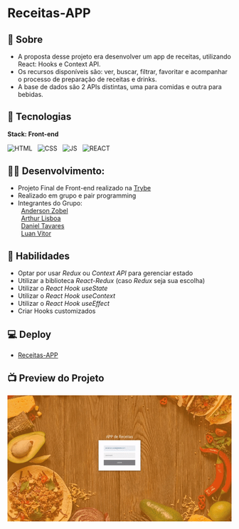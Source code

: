 # Receitas-APP 
## 📖 Sobre

- A proposta desse projeto era desenvolver um app de receitas, utilizando React: Hooks e Context API.<br>
- Os recursos disponíveis são: ver, buscar, filtrar, favoritar e acompanhar o processo de preparação de receitas e drinks.<br>
- A base de dados são 2 APIs distintas, uma para comidas e outra para bebidas.<br>


## 🧰 Tecnologias  

**Stack: Front-end**
<div style="display: inline_block">
 
   <img align="center" alt="HTML" width="30" src="https://cdn.jsdelivr.net/gh/devicons/devicon/icons/html5/html5-original.svg" />&nbsp;&nbsp;
   <img align="center" alt="CSS" width="30"  src="https://cdn.jsdelivr.net/gh/devicons/devicon/icons/css3/css3-original.svg" />&nbsp;&nbsp;
   <img align="center" alt="JS" width="30"      src="https://cdn.jsdelivr.net/gh/devicons/devicon/icons/javascript/javascript-original.svg" />&nbsp;&nbsp;
   <img align="center" alt="REACT" width="30"   src="https://cdn.jsdelivr.net/gh/devicons/devicon/icons/react/react-original.svg" />&nbsp;&nbsp;
 
</div>

## 👷‍♂️ Desenvolvimento:
- Projeto Final de Front-end realizado na [Trybe](https://www.betrybe.com/)<br>
- Realizado em grupo e pair programming
- Integrantes do Grupo:<br>
&ensp;[Anderson Zobel](https://github.com/Anderson-Zobel)<br>
&ensp;[Arthur Lisboa](https://github.com/Lisboaarthur)<br>
&ensp;[Daniel Tavares](https://github.com/dev-tavares)<br>
&ensp;[Luan Vitor](https://github.com/LuanVittor)<br>

## 🏃 Habilidades
 - Optar por usar _Redux_ ou _Context API_ para gerenciar estado
 - Utilizar a biblioteca _React-Redux_ (caso _Redux_ seja sua escolha)
 - Utilizar o _React Hook useState_
 - Utilizar o _React Hook useContext_
 - Utilizar o _React Hook useEffect_
 - Criar Hooks customizados

## 💻 Deploy
 - [Receitas-APP](https://receitas-app-pied.vercel.app/)

## 📺 Preview do Projeto
![](receitas-app.gif)
